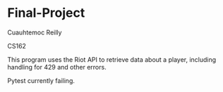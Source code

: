 # Final-Project
Cuauhtemoc Reilly

CS162

This program uses the Riot API to retrieve data about a player, including handling for 429 and other errors.

Pytest currently failing.
